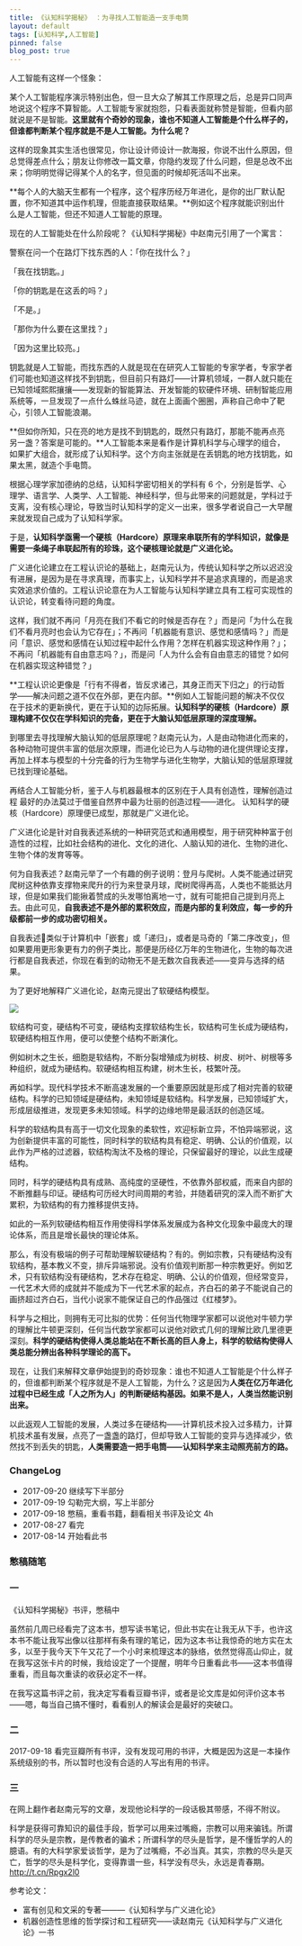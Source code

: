 ```yaml
---
title: 《认知科学揭秘》 ：为寻找人工智能造一支手电筒
layout: default
tags: [认知科学,人工智能]
pinned: false
blog_post: true
---
```


人工智能有这样一个怪象：

某个人工智能程序演示特别出色，但一旦大众了解其工作原理之后，总是异口同声地说这个程序不算智能。人工智能专家就抱怨，只看表面就称赞是智能，但看内部就说是不是智能。**这里就有个奇妙的现象，谁也不知道人工智能是个什么样子的，但谁都判断某个程序就是不是人工智能。为什么呢？**

这样的现象其实生活也很常见，你让设计师设计一款海报，你说不出什么原因，但总觉得差点什么；朋友让你修改一篇文章，你隐约发现了什么问题，但是总改不出来；你明明觉得记得某个人的名字，但见面的时候却死活叫不出来。

**每个人的大脑天生都有一个程序，这个程序历经万年进化，是你的出厂默认配置，你不知道其中运作机理，但能直接获取结果。**例如这个程序就能识别出什么是人工智能，但还不知道人工智能的原理。

现在的人工智能处在什么阶段呢？《认知科学揭秘》中赵南元引用了一个寓言：

警察在问一个在路灯下找东西的人：「你在找什么？」

「我在找钥匙。」

「你的钥匙是在这丢的吗？」

「不是。」

「那你为什么要在这里找？」

「因为这里比较亮。」

钥匙就是人工智能，而找东西的人就是现在在研究人工智能的专家学者，专家学者们可能也知道这样找不到钥匙，但目前只有路灯——计算机领域，一群人就只能在已知领域熙熙攘攘——发现新的智能算法、开发智能的软硬件环境、研制智能应用系统等，一旦发现了一点什么蛛丝马迹，就在上面画个圈圈，声称自己命中了靶心，引领人工智能浪潮。

**但如你所知，只在亮的地方是找不到钥匙的，既然只有路灯，那能不能再点亮另一盏？答案是可能的。**人工智能本来是看作是计算机科学与心理学的组合，如果扩大组合，就形成了认知科学。这个方向主张就是在丢钥匙的地方找钥匙，如果太黑，就造个手电筒。

根据心理学家加德纳的总结，认知科学密切相关的学科有 6 个，分别是哲学、心理学、语言学、人类学、人工智能、神经科学，但与此带来的问题就是，学科过于支离，没有核心理论，导致当时认知科学的定义一出来，很多学者说自己一大早醒来就发现自己成为了认知科学家。

于是，**认知科学亟需一个硬核（Hardcore）原理来串联所有的学科知识，就像是需要一条绳子串联起所有的珍珠，这个硬核理论就是广义进化论。**

广义进化论建立在工程认识论的基础上，赵南元认为，传统认知科学之所以迟迟没有进展，是因为是在寻求真理，而事实上，认知科学并不是追求真理的，而是追求实效追求价值的。工程认识论意在为人工智能与认知科学建立具有工程可实现性的认识论，转变看待问题的角度。

这样，我们就不再问「月亮在我们不看它的时候是否存在？」而是问「为什么在我们不看月亮时也会认为它存在」；不再问「机器能有意识、感觉和感情吗？」而是问「意识、感觉和感情在认知过程中起什么作用？怎样在机器实现这种作用？」；不再问「机器能有自由意志吗？」，而是问「人为什么会有自由意志的错觉？如何在机器实现这种错觉？」

**工程认识论更像是「行有不得者，皆反求诸己，其身正而天下归之」的行动哲学——解决问题之道不仅在外部，更在内部。**例如人工智能问题的解决不仅仅在于技术的更新换代，更在于认知的边际拓展。**认知科学的硬核（Hardcore）原理构建不仅仅在学科知识的完备，更在于大脑认知低层原理的深度理解。**

到哪里去寻找理解大脑认知的低层原理呢？赵南元认为，人是由动物进化而来的，各种动物可提供丰富的低层次原理，而进化论已为人与动物的进化提供理论支撑，再加上样本与模型的十分完备的行为生物学与进化生物学，大脑认知的低层原理就已找到理论基础。

再结合人工智能分析，鉴于人与机器最根本的区别在于人具有创造性，理解创造过程 最好的办法莫过于借鉴自然界中最为壮丽的创造过程——进化。 认知科学的硬核（Hardcore）原理便已成型，那就是广义进化论。

 广义进化论是针对自我表述系统的一种研究范式和通用模型，用于研究种种富于创造性的过程，比如社会结构的进化、文化的进化、人脑认知的进化、生物的进化、生物个体的发育等等。
 
何为自我表述？赵南元举了一个有趣的例子说明：登月与爬树。人类不能通过研究爬树这种依靠支撑物来爬升的行为来登录月球，爬树爬得再高，人类也不能抵达月球，但是如果我们能揪着赞成的头发哪怕离地一寸，就有可能把自己提到月亮上去。由此可见，**自我表述不是外部的累积效应，而是内部的复利效应，每一步的升级都前一步的成功密切相关。**

自我表述类似于计算机中「嵌套」或「递归」，或者是马奇的「第二序改变」，但如果要用更形象更有力的例子类比，那便是历经亿万年的生物进化，生物的每次进行都是自我表述，你现在看到的动物无不是无数次自我表述——变异与选择的结果。

为了更好地解释广义进化论，赵南元提出了软硬结构模型。

![](http://openmindclub.qiniudn.com/omt/CognitiveScienceReveals.jpg)

软结构可变，硬结构不可变，硬结构支撑软结构生长，软结构可生长成为硬结构，软硬结构相互作用，便可以使整个结构不断演化。

例如树木之生长，细胞是软结构，不断分裂增殖成为树枝、树皮、树叶、树根等多种组织，就成为硬结构。软硬结构相互构建，树木生长，枝繁叶茂。

再如科学。现代科学技术不断高速发展的一个重要原因就是形成了相对完善的软硬结构。科学的已知领域是硬结构，未知领域是软结构。科学发展，已知领域扩大，形成层级推进，发现更多未知领域。科学的边缘地带是最活跃的创造区域。

科学的软结构具有高于一切文化现象的柔软性，欢迎标新立异，不怕异端邪说，这为创新提供丰富的可能性，同时科学的软结构具有稳定、明确、公认的价值观，以此作为严格的过滤器，软结构淘汰不及格的理论，只保留最好的理论，以此生成硬结构。

同时，科学的硬结构具有成熟、高纯度的坚硬性，不依靠外部权威，而来自内部的不断推翻与印证。硬结构可历经大时间周期的考验，并随着研究的深入而不断扩大累积，为软结构的有力推移提供支持。

如此的一系列软硬结构相互作用使得科学体系发展成为各种文化现象中最庞大的理论体系，而且是增长最快的理论体系。

那么，有没有极端的例子可帮助理解软硬结构？有的。例如宗教，只有硬结构没有软结构，基本教义不变，排斥异端邪说。没有价值观判断那一种宗教更好。例如艺术，只有软结构没有硬结构，艺术存在稳定、明确、公认的价值观，但经常变异，一代艺术大师的成就并不能成为下一代艺术家的起点，齐白石的弟子不能说自己的画挤超过齐白石，当代小说家不能保证自己的作品强过《红楼梦》。

科学与之相比，则拥有无可比拟的优势：任何当代物理学家都可以说他对牛顿力学的理解比牛顿更深刻，任何当代数学家都可以说他对欧式几何的理解比欧几里德更深刻。**科学的硬结构使得人类总能站在不断长高的巨人身上，科学的软结构使得人类总能分辨出各种科学理论的高下。**

现在，让我们来解释文章伊始提到的奇妙现象：谁也不知道人工智能是个什么样子的，但谁都判断某个程序就是不是人工智能，为什么？这是因为**人类在亿万年进化过程中已经生成「人之所为人」的判断硬结构基因。如果不是人，人类当然能识别出来。**

以此返观人工智能的发展，人类过多在硬结构——计算机技术投入过多精力，计算机技术虽有发展，点亮了一盏盏的路灯，但却导致人工智能的变异与选择减少，依然找不到丢失的钥匙，**人类需要造一把手电筒——认知科学来主动照亮前方的路。**


### ChangeLog

- 2017-09-20 继续写下半部分
- 2017-09-19 勾勒完大纲，写上半部分
- 2017-09-18 憋稿，重看书籍，翻看相关书评及论文 4h
- 2017-08-27 看完
- 2017-08-14 开始看此书

### 憋稿随笔

### 一

《认知科学揭秘》书评，憋稿中

虽然前几周已经看完了这本书，想写读书笔记，但此书实在让我无从下手，也许这本书不能让我写出像以往那样有条有理的笔记，因为这本书让我惊奇的地方实在太多，以至于我今天下午又花了一个小时来梳理这本的脉络，依然觉得高山仰止，就在我写这张卡片的时候，我给设定了一个提醒，明年今日重看此书——这本书值得重看，而且每次重读的收获必定不一样。

在我写这篇书评之前，我决定写看看豆瓣书评，或者是论文库是如何评价这本书——嗯，每当自己搞不懂时，看看别人的解读会是最好的突破口。

### 二

2017-09-18 看完豆瓣所有书评，没有发现可用的书评，大概是因为这是一本操作系统级别的书，所以暂时也没有合适的人写出有用的书评。

### 三

在网上翻作者赵南元写的文章，发现他论科学的一段话极其带感，不得不附议。

科学是获得可靠知识的最佳手段，哲学可以用来过嘴瘾，宗教可以用来骗钱。所谓科学的尽头是宗教，是传教者的骗术；所谓科学的尽头是哲学，是不懂哲学的人的臆语。有的大科学家爱谈哲学，是为了过嘴瘾，不必当真。其实，宗教的尽头是灭亡，哲学的尽头是科学化，变得靠谱一些，科学没有尽头，永远是青春期。 http://t.cn/Rpgx2l0

参考论文：

- 富有创见和文采的专著———《认知科学与广义进化论》
- 机器创造性思维的哲学探讨和工程研究——读赵南元《认知科学与广义进化论》一书






